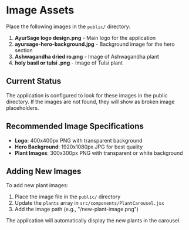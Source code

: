 # Image Assets

Place the following images in the `public/` directory:

1. **AyurSage logo design.png** - Main logo for the application
2. **ayursage-hero-background.jpg** - Background image for the hero section
3. **Ashwagandha dried ro.png** - Image of Ashwagandha plant
4. **holy basil or tulsi .png** - Image of Tulsi plant

## Current Status

The application is configured to look for these images in the public directory. If the images are not found, they will show as broken image placeholders.

## Recommended Image Specifications

- **Logo**: 400x400px PNG with transparent background
- **Hero Background**: 1920x1080px JPG for best quality
- **Plant Images**: 300x300px PNG with transparent or white background

## Adding New Images

To add new plant images:

1. Place the image file in the `public/` directory
2. Update the `plants` array in `src/components/PlantCarousel.jsx`
3. Add the image path (e.g., "/new-plant-image.png")

The application will automatically display the new plants in the carousel.